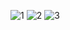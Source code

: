 ![1](https://github.com/BikeSupakritJulamanee/HW0-Static-Web-Page/assets/118983249/bd8648d2-6ef6-4045-a271-5eeee0d8679b)
![2](https://github.com/BikeSupakritJulamanee/HW0-Static-Web-Page/assets/118983249/e477542a-9e58-4198-92b1-d7f493017866)
![3](https://github.com/BikeSupakritJulamanee/HW0-Static-Web-Page/assets/118983249/415cced6-deb6-4d37-82ca-3a7a467455cc)

